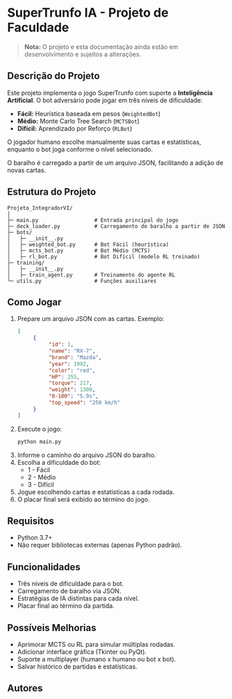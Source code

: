 # SuperTrunfo IA - Projeto de Faculdade

> **Nota:** O projeto e esta documentação ainda estão em desenvolvimento e sujeitos a alterações.

## Descrição do Projeto

Este projeto implementa o jogo SuperTrunfo com suporte a **Inteligência Artificial**. O bot adversário pode jogar em três níveis de dificuldade:

- **Fácil:** Heurística baseada em pesos (`WeightedBot`)
- **Médio:** Monte Carlo Tree Search (`MCTSBot`)
- **Difícil:** Aprendizado por Reforço (`RLBot`)

O jogador humano escolhe manualmente suas cartas e estatísticas, enquanto o bot joga conforme o nível selecionado.

O baralho é carregado a partir de um arquivo JSON, facilitando a adição de novas cartas.

## Estrutura do Projeto

```
Projeto_IntegradorVI/
│
├─ main.py                  # Entrada principal do jogo
├─ deck_loader.py           # Carregamento do baralho a partir de JSON
├─ bots/
│   ├─ __init__.py
│   ├─ weighted_bot.py      # Bot Fácil (heurística)
│   ├─ mcts_bot.py          # Bot Médio (MCTS)
│   ├─ rl_bot.py            # Bot Difícil (modelo RL treinado)
├─ training/
│   ├─ __init__.py
│   ├─ train_agent.py       # Treinamento do agente RL
└─ utils.py                 # Funções auxiliares
```

## Como Jogar

1. Prepare um arquivo JSON com as cartas. Exemplo:
    ```json
    [
         {
              "id": 1,
              "name": "RX-7",
              "brand": "Mazda",
              "year": 1992,
              "color": "red",
              "HP": 255,
              "torque": 217,
              "weight": 1300,
              "0-100": "5.9s",
              "top_speed": "250 km/h"
         }
    ]
    ```
2. Execute o jogo:
    ```bash
    python main.py
    ```
3. Informe o caminho do arquivo JSON do baralho.
4. Escolha a dificuldade do bot:
    - 1 - Fácil
    - 2 - Médio
    - 3 - Difícil
5. Jogue escolhendo cartas e estatísticas a cada rodada.
6. O placar final será exibido ao término do jogo.

## Requisitos

- Python 3.7+
- Não requer bibliotecas externas (apenas Python padrão).

## Funcionalidades

- Três níveis de dificuldade para o bot.
- Carregamento de baralho via JSON.
- Estratégias de IA distintas para cada nível.
- Placar final ao término da partida.

## Possíveis Melhorias

- Aprimorar MCTS ou RL para simular múltiplas rodadas.
- Adicionar interface gráfica (Tkinter ou PyQt).
- Suporte a multiplayer (humano x humano ou bot x bot).
- Salvar histórico de partidas e estatísticas.

## Autores
